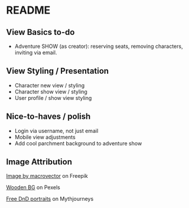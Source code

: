 # README

## View Basics to-do
* Adventure SHOW (as creator): reserving seats, removing characters, inviting via email.

## View Styling / Presentation
* Character new view / styling
* Character show view / styling
* User profile / show view styling

## Nice-to-haves / polish
* Login via username, not just email
* Mobile view adjustments
* Add cool parchment background to adventure show

## Image Attribution
<a href="https://www.freepik.com/free-vector/computer-games-colorful-elements-cartoon-set_4282638.htm#query=pixel%20art%20dungeon&position=16&from_view=search&track=ais">Image by macrovector</a> on Freepik

<a href="https://www.pexels.com/photo/close-up-of-wooden-plank-326311/">Wooden BG</a> on Pexels

<a href="https://mythjourneys.com/gallery/dungeons-and-dragons/free-dnd-character-art/">Free DnD portraits</a> on Mythjourneys
